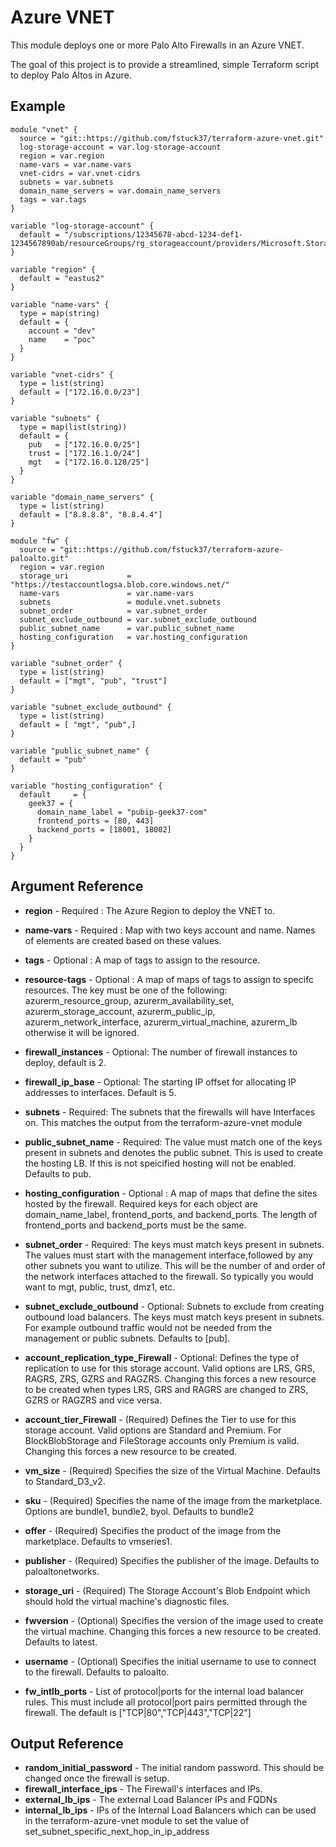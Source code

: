 Azure VNET
=============

This module deploys one or more Palo Alto Firewalls in an Azure VNET.

The goal of this project is to provide a streamlined, simple Terraform script to deploy Palo Altos in Azure.


Example
------------
```
module "vnet" {
  source = "git::https://github.com/fstuck37/terraform-azure-vnet.git"
  log-storage-account = var.log-storage-account
  region = var.region
  name-vars = var.name-vars
  vnet-cidrs = var.vnet-cidrs
  subnets = var.subnets  
  domain_name_servers = var.domain_name_servers
  tags = var.tags
}

variable "log-storage-account" {
  default = "/subscriptions/12345678-abcd-1234-def1-1234567890ab/resourceGroups/rg_storageaccount/providers/Microsoft.Storage/storageAccounts/logsexample"
}

variable "region" {
  default = "eastus2"
}

variable "name-vars" {
  type = map(string)
  default = {
    account = "dev"
    name    = "poc"
  }
}

variable "vnet-cidrs" {
  type = list(string)
  default = ["172.16.0.0/23"]
}

variable "subnets" {
  type = map(list(string))
  default = {
    pub   = ["172.16.0.0/25"]
    trust = ["172.16.1.0/24"]
    mgt   = ["172.16.0.128/25"]
  }
}

variable "domain_name_servers" {
  type = list(string)
  default = ["8.8.8.8", "8.8.4.4"]
}

module "fw" {
  source = "git::https://github.com/fstuck37/terraform-azure-paloalto.git"
  region = var.region
  storage_uri             = "https://testaccountlogsa.blob.core.windows.net/"
  name-vars               = var.name-vars
  subnets                 = module.vnet.subnets
  subnet_order            = var.subnet_order
  subnet_exclude_outbound = var.subnet_exclude_outbound
  public_subnet_name      = var.public_subnet_name
  hosting_configuration   = var.hosting_configuration
}

variable "subnet_order" {
  type = list(string)
  default = ["mgt", "pub", "trust"]
}

variable "subnet_exclude_outbound" {
  type = list(string)
  default = [ "mgt", "pub",]
}

variable "public_subnet_name" {
  default = "pub"
}

variable "hosting_configuration" {
  default     = {
    geek37 = {
      domain_name_label = "pubip-geek37-com"
      frontend_ports = [80, 443]
      backend_ports = [18001, 18002]
    }
  }
}
```

Argument Reference
------------
   * **region** - Required : The Azure Region to deploy the VNET to.
   * **name-vars** - Required : Map with two keys account and name. Names of elements are created based on these values.
   * **tags** - Optional : A map of tags to assign to the resource.
   * **resource-tags** - Optional : A map of maps of tags to assign to specifc resources.  The key must be one of the following: azurerm_resource_group, azurerm_availability_set, azurerm_storage_account, azurerm_public_ip, azurerm_network_interface, azurerm_virtual_machine, azurerm_lb otherwise it will be ignored.
   * **firewall_instances** - Optional: The number of firewall instances to deploy, default is 2.
   * **firewall_ip_base** - Optional: The starting IP offset for allocating IP addresses to interfaces. Default is 5.
   * **subnets** - Required: The subnets that the firewalls will have Interfaces on. This matches the output from the terraform-azure-vnet module
   * **public_subnet_name** - Required: The value must match one of the keys present in subnets and denotes the public subnet. This is used to create the hosting LB. If this is not speicified hosting will not be enabled. Defaults to pub.
   * **hosting_configuration** - Optional : A map of maps that define the sites hosted by the firewall. Required keys for each object are domain_name_label, frontend_ports, and backend_ports. The length of frontend_ports and backend_ports must be the same.
   * **subnet_order** - Required: The keys must match keys present in subnets. The values must start with the management interface,followed by any other subnets you want to utilize. This will be the number of and order of the network interfaces attached to the firewall. So typically you would want to mgt, public, trust, dmz1, etc.
   * **subnet_exclude_outbound** - Optional: Subnets to exclude from creating outbound load balancers. The keys must match keys present in subnets. For example outbound traffic would not be needed from the management or public subnets. Defaults to [pub].

   * **account_replication_type_Firewall** - Optional: Defines the type of replication to use for this storage account. Valid options are LRS, GRS, RAGRS, ZRS, GZRS and RAGZRS. Changing this forces a new resource to be created when types LRS, GRS and RAGRS are changed to ZRS, GZRS or RAGZRS and vice versa.
   
   * **account_tier_Firewall** - (Required) Defines the Tier to use for this storage account. Valid options are Standard and Premium. For BlockBlobStorage and FileStorage accounts only Premium is valid. Changing this forces a new resource to be created.
   * **vm_size** - (Required) Specifies the size of the Virtual Machine. Defaults to Standard_D3_v2.
   * **sku** - (Required) Specifies the name of the image from the marketplace. Options are bundle1, bundle2, byol. Defaults to bundle2
   * **offer** - (Required) Specifies the product of the image from the marketplace. Defaults to vmseries1.
   * **publisher** - (Required) Specifies the publisher of the image. Defaults to paloaltonetworks.
   * **storage_uri** - (Required) The Storage Account's Blob Endpoint which should hold the virtual machine's diagnostic files.
   * **fwversion** - (Optional) Specifies the version of the image used to create the virtual machine. Changing this forces a new resource to be created. Defaults to latest.
   * **username** - (Optional) Specifies the initial username to use to connect to the firewall. Defaults to paloalto.
   * **fw_intlb_ports** - List of protocol|ports for the internal load balancer rules. This must include all protocol|port pairs permitted through the firewall. The default is ["TCP|80","TCP|443","TCP|22"]

Output Reference
------------
   * **random_initial_password** - The initial random password. This should be changed once the firewall is setup. 
   * **firewall_interface_ips** - The Firewall's interfaces and IPs.
   * **external_lb_ips** - The external Load Balancer IPs and FQDNs
   * **internal_lb_ips** - IPs of the Internal Load Balancers which can be used in the terraform-azure-vnet module to set the value of set_subnet_specific_next_hop_in_ip_address
